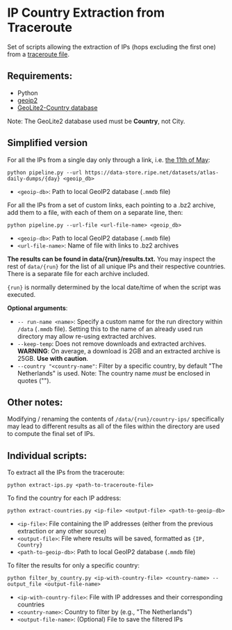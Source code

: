 # IP Country Extraction from Traceroute

Set of scripts allowing the extraction of IPs (hops excluding the first one) from a [traceroute file](https://data-store.ripe.net/datasets/atlas-daily-dumps/).

## Requirements:
  - Python
  - [geoip2](https://pypi.org/project/geoip2/)
  - [GeoLite2-Country database](https://dev.maxmind.com/geoip/docs/databases/city-and-country/)

Note: The GeoLite2 database used must be **Country**, not City.

## Simplified version

For all the IPs from a single day only through a link, i.e. [the 11th of May](https://data-store.ripe.net/datasets/atlas-daily-dumps/2025-05-11/):

```
python pipeline.py --url https://data-store.ripe.net/datasets/atlas-daily-dumps/{day} <geoip_db>
```
- `<geoip-db>`: Path to local GeoIP2 database (`.mmdb` file)

For all the IPs from a set of custom links, each pointing to a .bz2 archive, add them to a file, with each of them on a separate line, then:

```
python pipeline.py --url-file <url-file-name> <geoip_db>
```
- `<geoip-db>`: Path to local GeoIP2 database (`.mmdb` file)
- `<url-file-name>`: Name of file with links to .bz2 archives

**The results can be found in data/{run}/results.txt.** You may inspect the rest of `data/{run}` for the list of all unique IPs and their respective countries. There is a separate file for each archive included. 

`{run}` is normally determined by the local date/time of when the script was executed. 

**Optional arguments**:
- `-- run-name <name>`: Specify a custom name for the run directory within `/data` (`.mmdb` file). Setting this to the name of an already used run directory may allow re-using extracted archives.
- `--keep-temp`: Does not remove downloads and extracted archives. **WARNING**: On average, a download is 2GB and an extracted archive is 25GB. **Use with caution**.
- `--country "<country-name"`: Filter by a specific country, by default "The Netherlands" is used. Note: The country name *must* be enclosed in quotes ("").

## Other notes:

Modifying / renaming the contents of `/data/{run}/country-ips/` specifically may lead to different results as all of the files within the directory are used to compute the final set of IPs.

## Individual scripts:

To extract all the IPs from the traceroute:

```
python extract-ips.py <path-to-traceroute-file>
```

To find the country for each IP address:

```
python extract-countries.py <ip-file> <output-file> <path-to-geoip-db>
```
- `<ip-file>`: File containing the IP addresses (either from the previous extraction or any other source)
- `<output-file>`: File where results will be saved, formatted as `{IP, Country}`
- `<path-to-geoip-db>`: Path to local GeoIP2 database (`.mmdb` file)


To filter the results for only a specific country:

```
python filter_by_country.py <ip-with-country-file> <country-name> --output_file <output-file-name>
```

- `<ip-with-country-file>`: File with IP addresses and their corresponding countries
- `<country-name>`: Country to filter by (e.g., "The Netherlands")
- `<output-file-name>`: (Optional) File to save the filtered IPs
